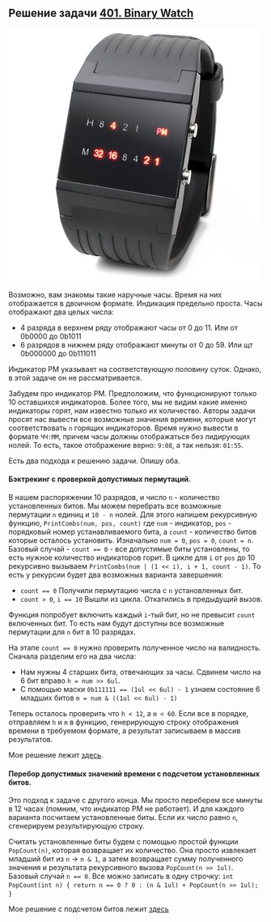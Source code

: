 ## Решение задачи [401. Binary Watch](https://leetcode.com/problems/binary-watch/description/)

![](Img/binarywatch.jpg)

Возможно, вам знакомы такие наручные часы. Время на них отображается в двоичном формате. Индикация предельно проста. Часы отображают два целых числа:
- 4 разряда в верхнем ряду отображают часы от 0 до 11. Или от 0b0000 до 0b1011
- 6 разрядов в нижнем ряду отображают минуты от 0 до 59. Или щт 0b000000 до 0b111011

Индикатор PM указывает на соответствующую половину суток. Однако, в этой задаче он не рассматривается.

Забудем про индикатор PM. Предположим, что функционируют только 10 оставшихся индикаторов. Более того, мы не видим какие именно индикаторы горят, нам известно только их количество. Авторы задачи просят нас вывести все возможные значения времени, которые могут соответствовать `n` горящих индикаторов. Время нужно вывести в формате `ЧЧ:ММ`, причем часы должны отображаться без лидирующих нолей. То есть, такое отображение верно: `9:08`, а так нельзя: `01:55`.

Есть два подхода к решению задачи. Опишу оба.

#### Бэктрекинг с проверкой допустимых пермутаций.

В нашем распоряжении 10 разрядов, и число `n` - количество установленных битов. Мы можем перебрать все возможные пермутации `n` единиц и `10 - n` нолей. Для этого напишем рекурсивную функцию, `PrintCombs(num, pos, count)` где `num` - индикатор, `pos` - порядковый номер устанавливаемого бита, а `count` - количество битов которые осталось установить. Изначально `num = 0`, `pos = 0`, `count = n`.
Базовый случай - `count == 0` - все допустимые биты установлены, то есть нужное количество индикаторов горит. В цикле для `i` от `pos` до 10 рекурсивно вызываем `PrintCombs(num | (1 << i), i + 1, count - 1)`. То есть у рекурсии будет два возможных варианта завершения:
- `count == 0` Получили пермутацию числа с `n` установленных бит.
- `count > 0`, `i == 10` Вышли из цикла. Откатились в предыдущий вызов. 

Функция попробует включить каждый `i`-тый бит, но не превысит `count` включенных бит. То есть нам будут доступны все возможные пермутации для `n` бит в 10 разрядах.

На этапе `count == 0` нужно проверить полученное число на валидность. Сначала разделим его на два числа:
- Нам нужны 4 старших бита, отвечающих за часы. Сдвинем число на 6 бит вправо `h = num >> 6ul`.
- С помощью маски `0b111111 == (1ul << 6ul) - 1` узнаем состояние 6 младших битов `m = num & ((1ul << 6ul) - 1)`

Теперь осталось проверить что `h < 12`, а `m < 60`. Если все в порядке, отправляем `h` и `m` в функцию, генерирующую строку отображения времени в требуемом формате, а результат записываем в массив результатов.

Мое решение лежит [здесь](backtrack.cpp).

#### Перебор допустимых значений времени с подсчетом установленных битов.

Это подход к задаче с другого конца. Мы просто переберем все минуты в 12 часах (помним, что индикатор PM не работает). И для каждого варианта посчитаем установленные биты. Если их число равно `n`, сгенерируем результирующую строку.

Считать установленные биты будем с помощью простой функции `PopCount(n)`, которая возвращает их количество. Она просто извлекает младший бит из `n` -> `n & 1`, а затем возвращает сумму полученного значения и результата рекурсивного вызова `PopCount(n >> 1ul)`. Базовый случай `n == 0`. Все можно записать в одну строчку: `int PopCount(int n) { return n == 0 ? 0 : (n & 1ul) + PopCount(n >> 1ul); }`

Мое решение с подсчетом битов лежит [здесь](pop_count.cpp)


